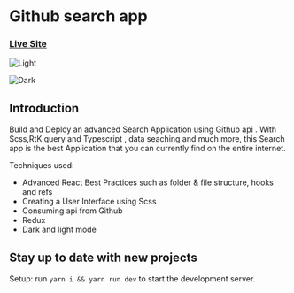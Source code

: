 # Github search app

### [Live Site](https://caarlosdamian.github.io/github-user-search/)


![Light](https://i.ibb.co/KWSy64K/Screen-Shot-2022-06-07-at-19-42-02.png)

![Dark](https://i.ibb.co/tzfVXyp/Screen-Shot-2022-06-07-at-19-41-44.png)


## Introduction
Build and Deploy an advanced Search Application using Github api . With Scss,RtK query and Typescript , data seaching and much more, this Search app is the best  Application that you can currently find on the entire internet.

Techniques used:

- Advanced React Best Practices such as folder & file structure, hooks and refs
- Creating a User Interface using Scss
- Consuming api from Github
- Redux
- Dark and light mode

## Stay up to date with new projects


Setup: run ```yarn i && yarn run dev``` to start the development server.
